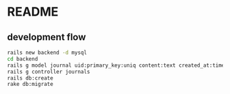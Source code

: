 # README

## development flow
```bash
rails new backend -d mysql
cd backend
rails g model journal uid:primary_key:uniq content:text created_at:timestamp
rails g controller journals
rails db:create
rake db:migrate
```